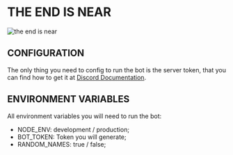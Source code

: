 # THE END IS NEAR

![the end is near](https://pbs.twimg.com/media/ECu_uUWXsAEWAvR?format=jpg&name=small)


## CONFIGURATION

The only thing you need to config to run the bot is the server token, that you can find how to get it at [Discord Documentation](https://discord.com/developers/docs/intro).

## ENVIRONMENT VARIABLES

All environment variables you will need to run the bot:

 - NODE_ENV: development / production;
 - BOT_TOKEN: Token you will generate;
 - RANDOM_NAMES: true / false;

